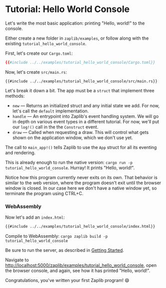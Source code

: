# Tutorial: Hello World Console

Let's write the most basic application: printing "Hello, world!" to the console.

Either create a new folder in `zaplib/examples`, or follow along with the existing `tutorial_hello_world_console`.

First, let's create our `Cargo.toml`:

```toml
{{#include ../../examples/tutorial_hello_world_console/Cargo.toml}}
```

Now, let's create `src/main.rs`:

```rust,noplayground
{{#include ../../examples/tutorial_hello_world_console/src/main.rs}}
```

Let's break it down a bit. The app must be a `struct` that implement three methods:
* `new` — Returns an initialized struct and any initial state we add. For now, let's call the `default` implementation.
* `handle` — An entrypoint into Zaplib's event handling system. We will go in depth on various event types in a different tutorial. For now, we'll put our `log!()` call in the the `Construct` event.
* `draw` — Called when requesting a draw. This will control what gets shown on the application window, which we don't use yet.

The call to `main_app!()` tells Zaplib to use the `App` struct for all its eventing and rendering.

This is already enough to run the native version: `cargo run -p tutorial_hello_world_console`. Hurray! It prints "Hello, world!".

Notice how this program currently never exits on its own. That behavior is similar to the web version, where the program doesn't exit until the browser window is closed. In our case here we don't have a native window yet, so terminate the program using CTRL+C.

### WebAssembly

Now let's add an `index.html`:

```html
{{#include ../../examples/tutorial_hello_world_console/index.html}}
```

Compile to WebAssembly: `cargo zaplib build -p tutorial_hello_world_console`

Be sure to run the server, as described in [Getting Started](./getting_started.md).

Navigate to [http://localhost:5000/zaplib/examples/tutorial_hello_world_console](http://localhost:5000/zaplib/examples/tutorial_hello_world_console), open the browser console, and again, see how it has printed "Hello, world!".

Congratulations, you've written your first Zaplib program! 😄
